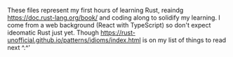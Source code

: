 These files represent my first hours of learning Rust, reaindg https://doc.rust-lang.org/book/ and coding along to solidify my learning.
I come from a web background (React with TypeScript) so don't expect ideomatic Rust just yet.
Though https://rust-unofficial.github.io/patterns/idioms/index.html is on my list of things to read next ^.^'
